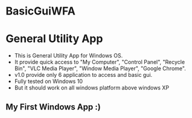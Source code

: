 # BasicGuiWFA

# General Utility App
* This is General Utility App for Windows OS.
* It provide quick access to "My Computer", "Control Panel", "Recycle Bin", "VLC Media Player", "Window Media Player", "Google Chrome".
* v1.0 provide only 6 application to access and basic gui.
* Fully tested on Windows 10
* But it should work on all windows platform above windows XP



## My First Windows App :)
